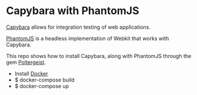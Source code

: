 # Capybara with PhantomJS

[Capybara](https://github.com/teamcapybara/capybara) allows for integration testing of web applications.

[PhantomJS](http://phantomjs.org/) is a headless implementation of Webkit that works with Capybara.

This repo shows how to install Capybara, along with PhantomJS through the gem [Poltergeist](https://github.com/teampoltergeist/poltergeist).

- Install [Docker](https://www.docker.com/)
- $ docker-compose build
- $ docker-compose up

